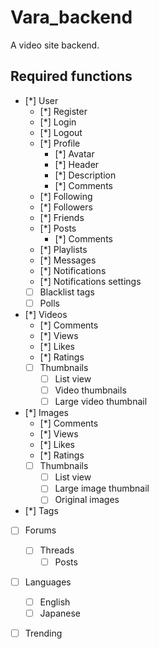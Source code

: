 # Vara_backend
 A video site backend.

## Required functions

- [*] User
  - [*] Register
  - [*] Login
  - [*] Logout
  - [*] Profile
    - [*] Avatar
    - [*] Header
    - [*] Description
    - [*] Comments
  - [*] Following
  - [*] Followers
  - [*] Friends
  - [*] Posts
    - [*] Comments
  - [*] Playlists
  - [*] Messages
  - [*] Notifications
  - [*] Notifications settings
  - [ ] Blacklist tags
  - [ ] Polls
- [*] Videos
  - [*] Comments
  - [*] Views
  - [*] Likes
  - [*] Ratings
  - [ ] Thumbnails
    - [ ] List view
    - [ ] Video thumbnails
    - [ ] Large video thumbnail
- [*] Images
  - [*] Comments
  - [*] Views
  - [*] Likes
  - [*] Ratings
  - [ ] Thumbnails
    - [ ] List view
    - [ ] Large image thumbnail
    - [ ] Original images
- [*] Tags
- [ ] Forums
  - [ ] Threads
    - [ ] Posts
- [ ] Languages
  - [ ] English
  - [ ] Japanese
- [ ] Trending

